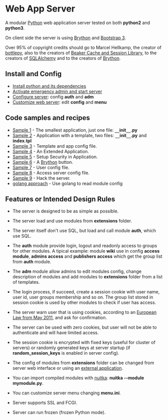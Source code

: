 # Web App Server

A modular [Python](https://www.python.org/) web application server  tested on both **python2** and **python3**.

On client side the server is using [Brython](https://www.brython.info/) and [Bootstrap 3](http://getbootstrap.com/).

Over 95% of copyright credits should go to Marcel Hellkamp, the creator of [bottlepy](https://bottlepy.org), 
also to the creators of [Beaker Cache and Session Library](https://beaker.readthedocs.io),
to the creators of [SQLAlchemy](http://www.sqlalchemy.org/)
and to the creators of [Brython](https://www.brython.info/).




## Install and Config

* [Install python and its dependencies](doc/install/install.md)
* [Activate emergency admin and start server](doc/install/emergencyadmin.md)
* [Configure server](doc/install/configure.md): config **auth** and **adm**
* [Customize web server](doc/install/customize.md): edit **config** and **menu**

## Code samples and recipes

* [Sample 1](doc/samples/sample1.md) - The smallest application, just one file: **``__``init``__``.py**
* [Sample 2](doc/samples/sample2.md) - Application with a template, two files: **``__``init``__``.py** and **index.tpl**
* [Sample 3](doc/samples/sample3.md) - Template and app config file.
* [Sample 4](doc/samples/sample4.md) - An Extended Application.
* [Sample 5](doc/samples/sample5.md) - Setup Security in Application.
* [Sample 6](doc/samples/sample6.md) - A [Brython](http://www.brython.info/) button.
* [Sample 7](doc/samples/sample7.md) - User config file.
* [Sample 8](doc/samples/sample8.md) - Access server config file.
* [Sample 9](doc/samples/sample9.md) - Hack the server.
* [golang approach](doc/samples/sample10.md) - Use golang to read module config



## Features or Intended Design Rules

 * The server is designed to be as simple as possible.
 
 * The server load and use modules from **extensions** folder.
 
 * The server itself don't use SQL, but load and call module **auth**, which use SQL.
 
 * The **auth** module provide login, logout and readonly access to 
groups for other modules. 
A tipical example: module **wiki** use in config **access module**, 
**admins access** and **publishers access** which get 
the group list from **auth** module.

 * The **adm** module allow admins to edit modules config, 
change description of modules and add modules to **extensions** 
folder from a list of templates.

 * The login process, if succeed, create a session cookie with 
user name, user id, user groups membership and so on. 
The group list stored in session cookie is used by other modules to check if user has access.

 * The server warn user that is using cookies, according to an 
[European Law from May 2011](https://www.cookielaw.org/about-this-message/), 
and ask for confirmation.

 * The server can be used with zero cookies, but user will not be able 
to authenticate and will have limited access.

 * The session cookie is encrypted with fixed keys (useful for cluster of servers) or 
randomly generated keys at server startup (if **random_session_keys** is enabled in server config).

 * The config of modules from **extensions** folder can be 
changed from server web interface or using an [external application](https://github.com/icoman/PropertiesEditor_v1).
 
 * You can import compiled modules with [nuitka](https://nuitka.net/): **nuitka --module mymodule.py**.

 * You can customize server menu changing **menu.ini**.

 * Server supports SSL and FCGI.

 * Server can run frozen (frozen Python mode).
